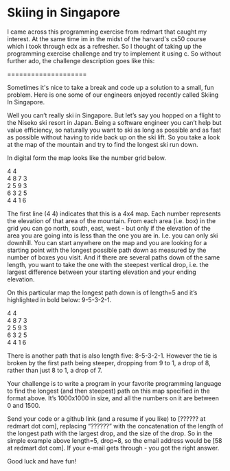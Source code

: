 # Skiing in Singapore
I came across this programming exercise from redmart that caught my interest. At the same time im in the midst of the harvard's cs50 course which i took through edx as a refresher. So I thought of taking up the programming exercise challenge and try to implement it using c. So without further ado, the challenge description goes like this:

====================

Sometimes it's nice to take a break and code up a solution to a small, fun problem. Here is one some of our engineers enjoyed recently called Skiing In Singapore.

Well you can’t really ski in Singapore. But let’s say you hopped on a flight to the Niseko ski resort in Japan. Being a software engineer you can’t help but value efficiency, so naturally you want to ski as long as possible and as fast as possible without having to ride back up on the ski lift. So you take a look at the map of the mountain and try to find the longest ski run down.

In digital form the map looks like the number grid below.

4 4  
4 8 7 3  
2 5 9 3  
6 3 2 5  
4 4 1 6 

The first line (4 4) indicates that this is a 4x4 map. Each number represents the elevation of that area of the mountain. From each area (i.e. box) in the grid you can go north, south, east, west - but only if the elevation of the area you are going into is less than the one you are in. I.e. you can only ski downhill. You can start anywhere on the map and you are looking for a starting point with the longest possible path down as measured by the number of boxes you visit. And if there
are several paths down of the same length, you want to take the one with the steepest vertical drop, i.e. the largest difference between your starting elevation and your ending elevation.

On this particular map the longest path down is of length=5 and it’s highlighted in bold below: 9-5-3-2-1.

4 4  
4 8 7 3   
2 5 9 3  
6 3 2 5  
4 4 1 6  

There is another path that is also length five: 8-5-3-2-1. However the tie is broken by the first path being steeper, dropping from 9 to 1, a drop of 8, rather than just 8 to 1, a drop of 7.

Your challenge is to write a program in your favorite programming language to find the longest (and then steepest) path on this map specified in the format above. It’s 1000x1000 in size, and all the numbers on it are between 0 and 1500.

Send your code or a github link (and a resume if you like) to [?????? at redmart dot com], replacing “??????” with the concatenation of the length of the longest path with the largest drop, and the size of the drop. So in the simple example above length=5, drop=8, so the email address would be [58 at redmart dot com]. If your e-mail gets through - you got the right answer.

Good luck and have fun!
